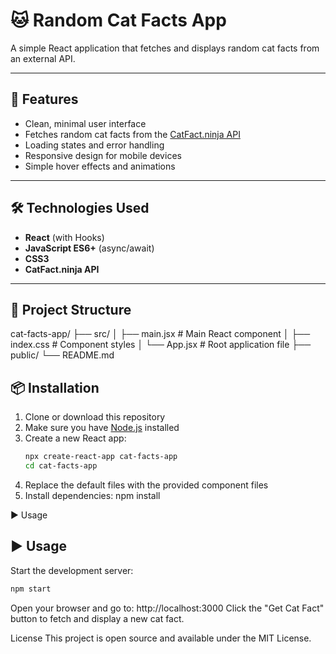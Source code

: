 # 🐱 Random Cat Facts App

A simple React application that fetches and displays random cat facts from an external API.

---

## 🚀 Features

- Clean, minimal user interface  
- Fetches random cat facts from the [CatFact.ninja API](https://catfact.ninja/fact)  
- Loading states and error handling  
- Responsive design for mobile devices  
- Simple hover effects and animations  

---

## 🛠 Technologies Used

- **React** (with Hooks)  
- **JavaScript ES6+** (async/await)  
- **CSS3**  
- **CatFact.ninja API**  

---

## 📁 Project Structure

cat-facts-app/
├── src/
│   ├── main.jsx        # Main React component
│   ├── index.css       # Component styles
│   └── App.jsx         # Root application file
├── public/
└── README.md


## 📦 Installation

1. Clone or download this repository  
2. Make sure you have [Node.js](https://nodejs.org/) installed  
3. Create a new React app:
   ```bash
   npx create-react-app cat-facts-app
   cd cat-facts-app
   
4. Replace the default files with the provided component files
5. Install dependencies:
   npm install

▶️ Usage



## ▶️ Usage

Start the development server:

```bash
npm start
```
Open your browser and go to: http://localhost:3000 
Click the "Get Cat Fact" button to fetch and display a new cat fact.

License
This project is open source and available under the MIT License.
